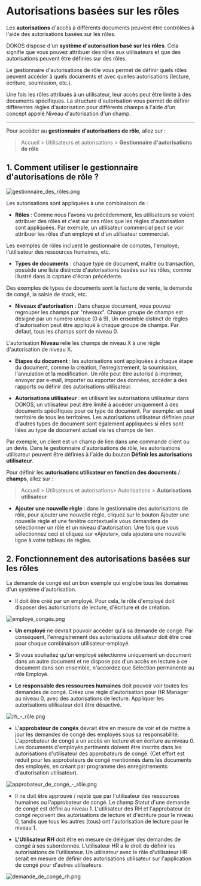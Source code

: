 # Autorisations basées sur les rôles

Les **autorisations** d'accès à différents documents peuvent être contrôlées à l'aide des autorisations basées sur les rôles.

DOKOS dispose d'un **système d'autorisation basé sur les rôles**. Cela signifie que vous pouvez attribuer des rôles aux utilisateurs et que des autorisations peuvent être définies sur des rôles. 

Le gestionnaire d'autorisations de rôle vous permet de définir quels rôles peuvent accéder à quels documents et avec quelles autorisations (lecture, écriture, soumission, etc.).

Une fois les rôles attribués à un utilisateur, leur accès peut être limité à des documents spécifiques. La structure d'autorisation vous permet de définir différentes règles d'autorisation pour différents champs à l'aide d'un concept appelé Niveau d'autorisation d'un champ.

---
Pour accéder au **gestionnaire d'autorisations de rôle**, allez sur :

> Accueil > Utilisateurs et autorisations > **Gestionnaire d'autorisations de rôle**


## 1. Comment utiliser le gestionnaire d'autorisations de rôle ?

![gestionnaire_des_rôles.png](/content/setup/role-ande-role-profile/gestionnaire_des_rôles.png)

Les autorisations sont appliquées à une combinaison de :

- **Rôles** : Comme nous l'avons vu précédemment, les utilisateurs se voient attribuer des rôles et c'est sur ces rôles que les règles d'autorisation sont appliquées. Par exemple, un utilisateur commercial peut se voir attribuer les rôles d'un employé et d'un utilisateur commercial.

Les exemples de rôles incluent le gestionnaire de comptes, l'employé, l'utilisateur des ressources humaines, etc.

- **Types de documents** : chaque type de document, maître ou transaction, possède une liste distincte d'autorisations basées sur les rôles, comme illustré dans la capture d'écran précédente.

Des exemples de types de documents sont la facture de vente, la demande de congé, la saisie de stock, etc.

- **Niveaux d'autorisation** : Dans chaque document, vous pouvez regrouper les champs par "niveaux". Chaque groupe de champs est désigné par un numéro unique (0 à 9). Un ensemble distinct de règles d'autorisation peut être appliqué à chaque groupe de champs. Par défaut, tous les champs sont de niveau 0.

L'autorisation **Niveau** relie les champs de niveau X à une règle d'autorisation de niveau X.

- **Étapes du document** : les autorisations sont appliquées à chaque étape du document, comme la création, l'enregistrement, la soumission, l'annulation et la modification. Un rôle peut être autorisé à imprimer, envoyer par e-mail, importer ou exporter des données, accéder à des rapports ou définir des autorisations utilisateur.

- **Autorisations utilisateur** : en utilisant les autorisations utilisateur dans DOKOS, un utilisateur peut être limité à accéder uniquement à des documents spécifiques pour ce type de document. Par exemple: un seul territoire de tous les territoires. Les autorisations utilisateur définies pour d'autres types de document sont également appliquées si elles sont liées au type de document actuel via les champs de lien.

Par exemple, un client est un champ de lien dans une commande client ou un devis. Dans le gestionnaire d'autorisations de rôle, les autorisations utilisateur peuvent être définies à l'aide du bouton **Définir les autorisations utilisateur**.

Pour définir les **autorisations utilisateur en fonction des documents** / **champs**, allez sur :

> Accueil > Utilisateurs et autorisations> Autorisations > **Autorisations utilisateur**

- **Ajouter une nouvelle règle** : dans le gestionnaire des autorisations de rôle, pour ajouter une nouvelle règle, cliquez sur le bouton Ajouter une nouvelle règle et une fenêtre contextuelle vous demandera de sélectionner un rôle et un niveau d'autorisation. Une fois que vous sélectionnez ceci et cliquez sur «Ajouter», cela ajoutera une nouvelle ligne à votre tableau de règles.

## 2. Fonctionnement des autorisations basées sur les rôles

La demande de congé est un bon exemple qui englobe tous les domaines d'un système d'autorisation.

- Il doit être créé par un employé. Pour cela, le rôle d'employé doit disposer des autorisations de lecture, d'écriture et de création.

![employé_congés.png](/content/setup/role-ande-role-profile/employé_congés.png)

- **Un employé** ne devrait pouvoir accéder qu'à sa demande de congé. Par conséquent, l'enregistrement des autorisations utilisateur doit être créé pour chaque combinaison utilisateur-employé.

- Si vous souhaitez qu'un employé sélectionne uniquement un document dans un autre document et ne dispose pas d'un accès en lecture à ce document dans son ensemble, n'accordez que Sélection permanente au rôle Employé.

- **Le responsable des ressources humaines** doit pouvoir voir toutes les demandes de congé. Créez une règle d'autorisation pour HR Manager au niveau 0, avec des autorisations de lecture. Appliquer les autorisations utilisateur doit être désactivé.

![rh_-_rôle.png](/content/setup/role-ande-role-profile/rh_-_rôle.png)

- L'**approbateur de congés** devrait être en mesure de voir et de mettre à jour les demandes de congé des employés sous sa responsabilité. L'approbateur de congé a un accès en lecture et en écriture au niveau 0. Les documents d'employés pertinents doivent être inscrits dans les autorisations d'utilisateur des approbateurs de congé. (Cet effort est réduit pour les approbateurs de congé mentionnés dans les documents des employés, en créant par programme des enregistrements d'autorisation utilisateur).

![approbateur_de_congé_-_rôle.png](/content/setup/role-ande-role-profile/approbateur_de_congé_-_rôle.png)

- Il ne doit être approuvé / rejeté que par l'utilisateur des ressources humaines ou l'approbateur de congé. Le champ Statut d'une demande de congé est défini au niveau 1. L'utilisateur des RH et l'approbateur de congé reçoivent des autorisations de lecture et d'écriture pour le niveau 0, tandis que tous les autres (tous) ont l'autorisation de lecture pour le niveau 1.

- **L'Utilisateur RH** doit être en mesure de déléguer des demandes de congé à ses subordonnés. L'utilisateur HR a le droit de définir les autorisations de l'utilisateur. Un utilisateur avec le rôle d'utilisateur HR serait en mesure de définir des autorisations utilisateur sur l'application de congé pour d'autres utilisateurs.

![demande_de_congé_rh.png](/content/setup/role-ande-role-profile/demande_de_congé_rh.png)













